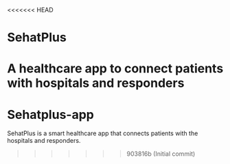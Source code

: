 <<<<<<< HEAD
# SehatPlus
A healthcare app to connect patients with hospitals and responders
=======
# Sehatplus-app
SehatPlus is a smart healthcare app that connects patients with the hospitals and responders.
>>>>>>> 903816b (Initial commit)
